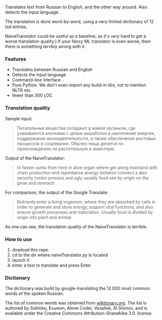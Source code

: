 Translates text from Russian to English, and the other way around. Also detects the input language.

The translation is done word-by-word, using a very limited dictionary of 12 tsd entries.

NaiveTranslator could be useful as a baseline, as it's *very* hard to get a worse translation quality:) 
If your fancy ML translator is even worse, then there is something terribly wrong with it. 

### Features

- Translates between Russian and English
- Detects the input language
- Command-line interface
- Pure Python. We don't even import any build-in libs, not to mention NLTK etc. 
- fewer than 300 LOC

### Translation quality

Sample input: 
> Питательные вещества попадают в живой организм, где усваиваются клетками с целью выработки и накопления энергии, поддержания жизнедеятельности, а также обеспечения ростовых процессов и созревания. Обычно пища делится по происхождению на растительную и животную. 

Output of the NaiveTranslator:
> to fasten sveta from here in alive organ where get along mainland with chain production and repentance energy imitation connect a also security rostov process and ugly usually food see by origin on the grow and stomach

For comparison, the output of the Google Translate:
> Nutrients enter a living organism, where they are absorbed by cells in order to generate and store energy, support vital functions, and also ensure growth processes and maturation. Usually food is divided by origin into plant and animal.

As one can see, the translation quality of the NaiveTranslator is terrible. 

### How to use

1. dowload this repo. 
2. cd to the dir where naiveTranslator.py is located
3. launch it
4. enter a text to translate and press Enter

### Dictionary

The dictionary was build by google-translating the 12 000 most common words of the spoken Russian.

The list of common words was obtained from [wiktionary.org](https://ru.wiktionary.org/wiki/Приложение:Список_частотности_по_НКРЯ:_Устная_речь_1—1000
). The list is authored by Sobloku, Exuwon, Alone Coder, Vesailok, Al Silonov, and is available under the Creative
Commons Attribution-ShareAlike 3.0. license.

